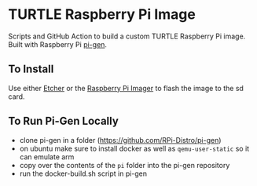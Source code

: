 # TURTLE Raspberry Pi Image
Scripts and GitHub Action to build a custom TURTLE Raspberry Pi image. Built with Raspberry Pi [pi-gen](https://github.com/RPi-Distro/pi-gen).

## To Install
Use either [Etcher](https://etcher.balena.io/) or the [Raspberry Pi Imager](https://www.raspberrypi.com/software/) to flash the image to the sd card.


## To Run Pi-Gen Locally
- clone pi-gen in a folder (https://github.com/RPi-Distro/pi-gen)
- on ubuntu make sure to install docker as well as `qemu-user-static` so it can emulate arm
- copy over the contents of the `pi` folder into the pi-gen repository
- run the docker-build.sh script in pi-gen
